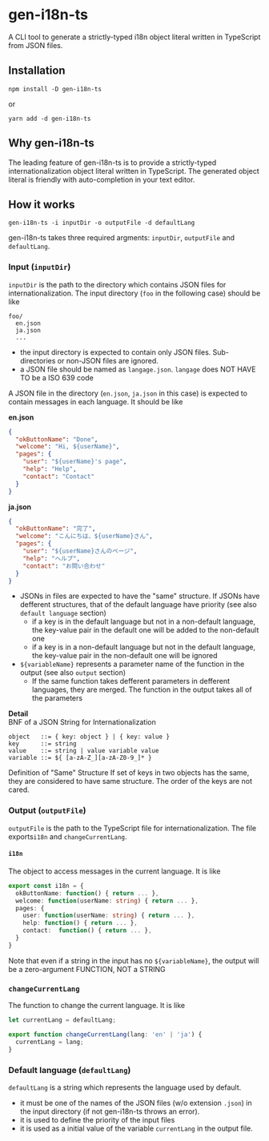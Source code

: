 # gen-i18n-ts

A CLI tool to generate a strictly-typed i18n object literal written in TypeScript from JSON files.

## Installation

```
npm install -D gen-i18n-ts
```

or

```
yarn add -d gen-i18n-ts
```

## Why gen-i18n-ts

The leading feature of gen-i18n-ts is to provide a strictly-typed internationalization object literal written in TypeScript.
The generated object literal is friendly with auto-completion in your text editor.

## How it works

```
gen-i18n-ts -i inputDir -o outputFile -d defaultLang
```

gen-i18n-ts takes three required argments: `inputDir`, `outputFile` and `defaultLang`.

### Input (`inputDir`)

`inputDir` is the path to the directory which contains JSON files for internationalization.
The input directory (`foo` in the following case) should be like

```
foo/
  en.json
  ja.json
  ...
```

- the input directory is expected to contain only JSON files. Sub-directories or non-JSON files are ignored.
- a JSON file should be named as `langage.json`. `langage` does NOT HAVE TO be a ISO 639 code

A JSON file in the directory (`en.json`, `ja.json` in this case) is expected to contain messages in each language.
It should be like

**en.json**

```json
{
  "okButtonName": "Done",
  "welcome": "Hi, ${userName}",
  "pages": {
    "user": "${userName}'s page",
    "help": "Help",
    "contact": "Contact"
  }
}
```

**ja.json**

```json
{
  "okButtonName": "完了",
  "welcome": "こんにちは、${userName}さん",
  "pages": {
    "user": "${userName}さんのページ",
    "help": "ヘルプ",
    "contact": "お問い合わせ"
  }
}
```

- JSONs in files are expected to have the "same" structure. If JSONs have defferent structures, that of the default language have priority (see also `default language` section)
  - if a key is in the default language but not in a non-default language, the key-value pair in the default one will be added to the non-default one
  - if a key is in a non-default language but not in the default language, the key-value pair in the non-default one will be ignored
- `${variableName}` represents a parameter name of the function in the output (see also `output` section)
  - If the same function takes defferent parameters in defferent languages, they are merged. The function in the output takes all of the parameters

**Detail**  
BNF of a JSON String for Internationalization

```
object   ::= { key: object } | { key: value }
key      ::= string
value    ::= string | value variable value
variable ::= ${ [a-zA-Z_][a-zA-Z0-9_]* }
```

Definition of "Same" Structure
If set of keys in two objects has the same, they are considered to have same structure.
The order of the keys are not cared.

### Output (`outputFile`)

`outputFile` is the path to the TypeScript file for internationalization. The file exports`i18n` and `changeCurrentLang`.

#### `i18n`

The object to access messages in the current language.
It is like

```ts
export const i18n = {
  okButtonName: function() { return ... },
  welcome: function(userName: string) { return ... },
  pages: {
    user: function(userName: string) { return ... },
    help: function() { return ... },
    contact:  function() { return ... },
  }
}
```

Note that even if a string in the input has no `${variableName}`, the output will be a zero-argument FUNCTION, NOT a STRING

### `changeCurrentLang`

The function to change the current language.
It is like

```ts
let currentLang = defaultLang;

export function changeCurrentLang(lang: 'en' | 'ja') {
  currentLang = lang;
}
```

### Default language (`defaultLang`)

`defaultLang` is a string which represents the language used by default.

- it must be one of the names of the JSON files (w/o extension `.json`) in the input directory (if not gen-i18n-ts throws an error).
- it is used to define the priority of the input files
- it is used as a initial value of the variable `currentLang` in the output file.
